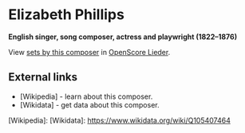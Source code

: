 
# Elizabeth Phillips

__English singer, song composer, actress and playwright (1822–1876)__

View [sets by this composer] in [OpenScore Lieder].

[sets by this composer]: https://musescore.com/openscore-lieder-corpus/sets?order=title&text=Phillips,+Elizabeth
[OpenScore Lieder]: https://musescore.com/openscore-lieder-corpus

## External links

- [Wikipedia] - learn about this composer.
- [Wikidata] - get data about this composer.

[Wikipedia]: 
[Wikidata]: https://www.wikidata.org/wiki/Q105407464
